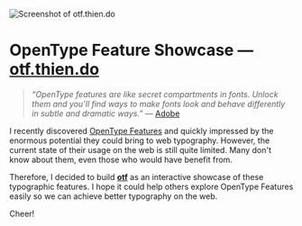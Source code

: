 ![Screenshot of otf.thien.do](https://user-images.githubusercontent.com/5953369/78774132-6dbbe900-79be-11ea-8236-4afc798ac424.png)

# OpenType Feature Showcase — [otf.thien.do](https://otf.thien.do)

> _“OpenType features are like secret compartments in fonts. Unlock them and you’ll
> find ways to make fonts look and behave differently in subtle and dramatic ways.”_ — 
> [Adobe](https://helpx.adobe.com/fonts/using/use-open-type-features.html)

I recently discovered [OpenType Features](https://en.wikipedia.org/wiki/OpenType#Advanced_typography) and quickly impressed by the enormous potential they could bring to web typography. However, the current state of their usage on the web is still quite limited. Many don't know about them, even those who would have benefit from.

Therefore, I decided to build **[otf](https://otf.thien.do)** as an interactive showcase of these typographic features. I hope it could help others explore OpenType Features easily so we can achieve better typography on the web.

Cheer!
